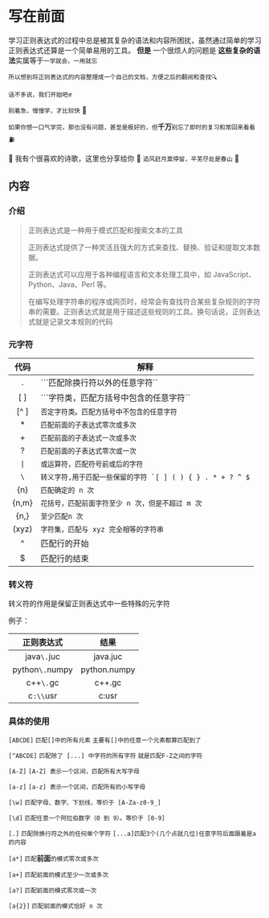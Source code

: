 # 写在前面
学习正则表达式的过程中总是被其复杂的语法和内容所困扰，虽然通过简单的学习正则表达式还算是一个简单易用的工具。
**但是** 一个很烦人的问题是 **这些复杂的语法**实属等于`一学就会，一用就忘`

```所以想到将正则表达式的内容整理成一个自己的文档，方便之后的翻阅和查找🔍```

```话不多说，我们开始吧```✊️

`别着急，慢慢学，才比较快` 💪

`如果你想一口气学完，那也没有问题，甚至是极好的，但`**千万**`别忘了即时的复习和常回来看看` ⛽️

🤪 我有个很喜欢的诗歌，这里也分享给你 👋 `追风赶月莫停留，平芜尽处是春山` 👋

## 内容

### 介绍
> 正则表达式是一种用于模式匹配和搜索文本的工具
>
> 正则表达式提供了一种灵活且强大的方式来查找、替换、验证和提取文本数据。
>
> 正则表达式可以应用于各种编程语言和文本处理工具中，如 JavaScript、Python、Java、Perl 等。
>
> 在编写处理字符串的程序或网页时，经常会有查找符合某些复杂规则的字符串的需要。正则表达式就是用于描述这些规则的工具。换句话说，正则表达式就是记录文本规则的代码
>
### 元字符 

|代码|解释|
|:----:|----|
|.|```匹配除换行符以外的任意字符``|
|[ ]|```字符类，匹配方括号中包含的任意字符``|
|[^ ]|```否定字符类。匹配方括号中不包含的任意字符```|
|*|```匹配前面的子表达式零次或多次```|
|+|```匹配前面的子表达式一次或多次```|
|?|```匹配前面的子表达式零次或一次```|
|`\|`|	```或运算符，匹配符号前或后的字符```|
|`\`|```转义字符,用于匹配一些保留的字符 `[ ] ( ) { } . * + ? ^ $```|
|{n}|```匹配确定的 n 次```|
|{n,m}|```花括号，匹配前面字符至少 n 次，但是不超过 m 次```|
|{n,}|```至少匹配n 次```|
|(xyz)|```字符集，匹配与 xyz 完全相等的字符串```|
|^|匹配行的开始|
|$|匹配行的结束|

### 转义符

转义符的作用是保留正则表达式中一些特殊的元字符

例子：

|正则表达式|结果|
|:-----:|:----:|
|java`\.`juc|java.juc|
|python`\.`numpy|python.numpy|
|c++`\.`gc|c++.gc|
|c`:\\`usr|c:usr|

### 具体的使用

`[ABCDE]` `匹配[]中的所有元素` `主要有[]中的任意一个元素都算匹配到了`

`[^ABCDE]` `匹配除了 [...] 中字符的所有字符` `就是匹配F-Z之间的字符`

`[A-Z]` `[A-Z] 表示一个区间，匹配所有大写字母` 

`[a-z]` `[a-z] 表示一个区间，匹配所有的小写字母`

`[\w]` `匹配字母、数字、下划线，等价于 [A-Za-z0-9_]`

`[\d]` `匹配任意一个阿拉伯数字（0 到 9）。等价于 [0-9]`

`[.]` `匹配除换行符之外的任何单个字符` `[...a]匹配3个(几个点就几位)任意字符后面跟着是a的内容`

`[a*]` `匹配`**前面**`的模式零次或多次`

`[a+]` `匹配前面的模式至少一次或多次` 

`[a?]` `匹配前面的模式零次或一次`

`[a{2}]` `匹配前面的模式恰好 n 次`


